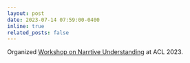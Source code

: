 ```yaml
---
layout: post
date: 2023-07-14 07:59:00-0400
inline: true
related_posts: false
---
```


Organized [Workshop on Narrtive Understanding](https://sites.google.com/umass.edu/wnu2023) at ACL 2023.